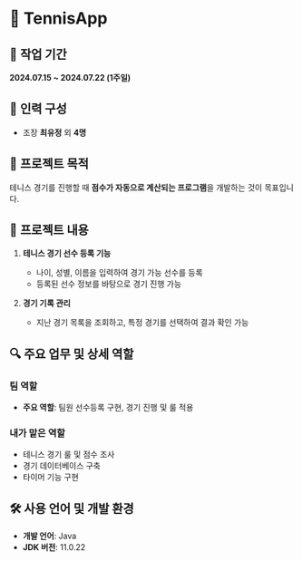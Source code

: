 
# 🎾 TennisApp

## 📅 작업 기간
**2024.07.15 ~ 2024.07.22 (1주일)**

## 👥 인력 구성
- 조장 **최유정** 외 **4명**

## 🎯 프로젝트 목적
테니스 경기를 진행할 때 **점수가 자동으로 계산되는 프로그램**을 개발하는 것이 목표입니다.

## 📝 프로젝트 내용
1. **테니스 경기 선수 등록 기능**
   - 나이, 성별, 이름을 입력하여 경기 가능 선수를 등록
   - 등록된 선수 정보를 바탕으로 경기 진행 가능

2. **경기 기록 관리**
   - 지난 경기 목록을 조회하고, 특정 경기를 선택하여 결과 확인 가능

## 🔍 주요 업무 및 상세 역할
### **팀 역할**
- **주요 역할**: 팀원 선수등록 구현, 경기 진행 및 룰 적용

### **내가 맡은 역할**
- 테니스 경기 룰 및 점수 조사
- 경기 데이터베이스 구축
- 타이머 기능 구현

## 🛠️ 사용 언어 및 개발 환경
- **개발 언어**: Java
- **JDK 버전**: 11.0.22
